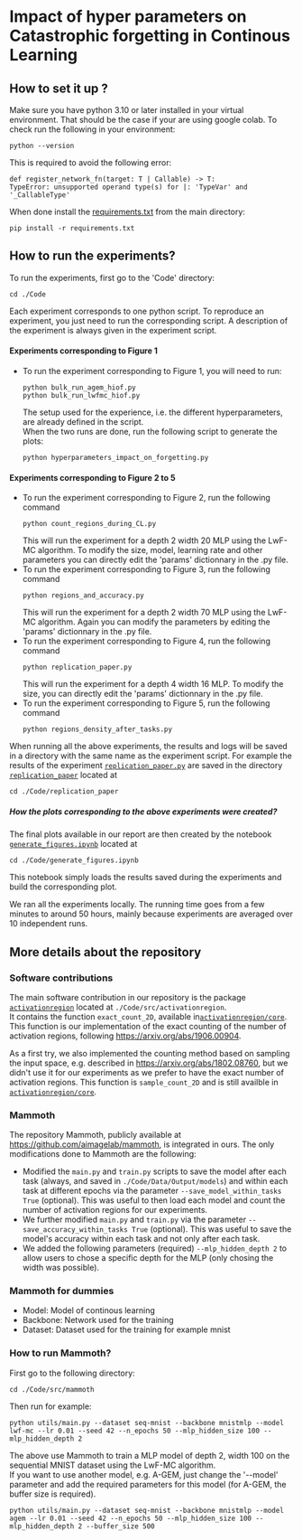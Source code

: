 # Impact of hyper parameters on Catastrophic forgetting in Continous Learning

## How to set it up ? 

Make sure you have python 3.10 or later installed in your virtual environment.
That should be the case if your are using google colab. To check run the following in your environment:

```
python --version
```
This is required to avoid the following error:

```
def register_network_fn(target: T | Callable) -> T:
TypeError: unsupported operand type(s) for |: 'TypeVar' and '_CallableType'
```

When done install the [requirements.txt](./requirements.txt) from the main directory:

```
pip install -r requirements.txt
```

## How to run the experiments?
To run the experiments, first go to the 'Code' directory:
```
cd ./Code
```
Each experiment corresponds to one python script. To reproduce an experiment, you just need to run the corresponding script. A description of the experiment is always given in the experiment script.

#### Experiments corresponding to Figure 1
- To run the experiment corresponding to Figure 1, you will need to run:
  ```commandline
  python bulk_run_agem_hiof.py
  python bulk_run_lwfmc_hiof.py
  ```
  The setup used for the experience, i.e. the different hyperparameters, are already defined in the script.  
  When the two runs are done, run the following script to generate the plots:
  ```commandline
  python hyperparameters_impact_on_forgetting.py
  ```

#### Experiments corresponding to Figure 2 to 5
- To run the experiment corresponding to Figure 2, run the following command
  ```
  python count_regions_during_CL.py
  ```
  This will run the experiment for a depth 2 width 20 MLP using the LwF-MC algorithm. To modify the size, model, learning rate and other parameters you can directly edit the 'params' dictionnary in the .py file.
- To run the experiment corresponding to Figure 3, run the following command
  ```
  python regions_and_accuracy.py
  ```
  This will run the experiment for a depth 2 width 70 MLP using the LwF-MC algorithm. Again you can modify the parameters by editing the 'params' dictionnary in the .py file.
- To run the experiment corresponding to Figure 4, run the following command
  ```
  python replication_paper.py
  ```
  This will run the experiment for a depth 4 width 16 MLP. To modify the size, you can directly edit the 'params' dictionnary in the .py file.
- To run the experiment corresponding to Figure 5, run the following command
  ```
  python regions_density_after_tasks.py
  ```

When running all the above experiments, the results and logs will be saved in a directory with the same name as the experiment script.
For example the results of the experiment [`replication_paper.py`](./Code/replication_paper.py) are saved in the directory [`replication_paper`](./Code/replication_paper) located at
```
cd ./Code/replication_paper
```
##### How the plots corresponding to the above experiments were created?
The final plots available in our report are then created by the notebook [`generate_figures.ipynb`](./Code/generate_figures.ipynb) located at
```
cd ./Code/generate_figures.ipynb
```
This notebook simply loads the results saved during the experiments and build the corresponding plot.

We ran all the experiments locally. The running time goes from a few minutes to around 50 hours, mainly because experiments are averaged over 10 independent runs.

## More details about the repository

### Software contributions
The main software contribution in our repository is the package [`activationregion`](./Code/src/activationregion) located at `./Code/src/activationregion`.  
It contains the function `exact_count_2D`, available in[`activationregion/core`](./Code/src/activationregion/core.py). This function is our implementation of the exact counting of the number of activation regions, following https://arxiv.org/abs/1906.00904.  

As a first try, we also implemented the counting method based on sampling the input space, e.g. described in https://arxiv.org/abs/1802.08760, but we didn't use it for our experiments as we prefer to have the exact number of activation regions. This function is `sample_count_2D` and is still availble in [`activationregion/core`](./Code/src/activationregion/core.py).

### Mammoth
The repository Mammoth, publicly available at https://github.com/aimagelab/mammoth, is integrated in ours. The only modifications done to Mammoth are the following:
- Modified the `main.py` and `train.py` scripts to save the model after each task (always, and saved in `./Code/Data/Output/models`) and within each task at different epochs via the parameter `--save_model_within_tasks True` (optional). This was useful to then load each model and count the number of activation regions for our experiments.  
- We further modified `main.py` and `train.py` via the parameter `--save_accuracy_within_tasks True` (optional). This was useful to save the model's accuracy within each task and not only after each task. 
- We added the following parameters (required) `--mlp_hidden_depth 2` to allow users to chose a specific depth for the MLP (only chosing the width was possible).

### Mammoth for dummies

* Model: Model of continous learning
* Backbone: Network used for the training
* Dataset: Dataset used for the training for example mnist

### How to run Mammoth?  
First go to the following directory: 
```
cd ./Code/src/mammoth
```

Then run for example:
```
python utils/main.py --dataset seq-mnist --backbone mnistmlp --model lwf-mc --lr 0.01 --seed 42 --n_epochs 50 --mlp_hidden_size 100 --mlp_hidden_depth 2

```
The above use Mammoth to train a MLP model of depth 2, width 100 on the sequential MNIST dataset using the LwF-MC algorithm.  
If you want to use another model, e.g. A-GEM, just change the '--model' parameter and add the required parameters for this model (for A-GEM, the buffer size is required).

```
python utils/main.py --dataset seq-mnist --backbone mnistmlp --model agem --lr 0.01 --seed 42 --n_epochs 50 --mlp_hidden_size 100 --mlp_hidden_depth 2 --buffer_size 500
```